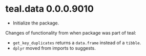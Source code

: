 # teal.data 0.0.0.9010

* Initialize the package.

Changes of functionality from when package was part of teal:

* `get_key_duplicates` returns a `data.frame` instead of a `tibble`.
* `dplyr` moved from imports to suggests.
